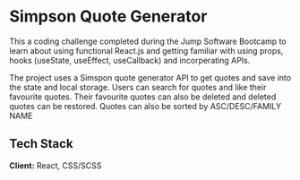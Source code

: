 
# Simpson Quote Generator 

This a coding challenge completed during the Jump Software Bootcamp to learn about using functional React.js and getting familiar with using props, hooks (useState, useEffect, useCallback) and incorperating APIs.

The project uses a Simspon quote generator API to get quotes and save into the state and local storage. Users can search for quotes and like their favourite quotes. Their favourite quotes can also be deleted and deleted quotes can be restored. Quotes can also be sorted by ASC/DESC/FAMILY NAME

## Tech Stack

**Client:** React, CSS/SCSS

